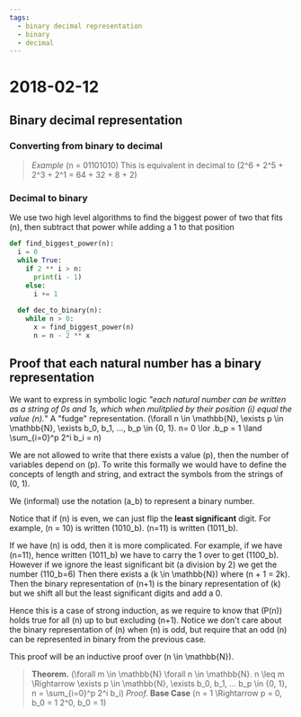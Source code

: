```yaml
---
tags: 
  - binary decimal representation
  - binary
  - decimal
---
```

# 2018-02-12

## Binary decimal representation

### Converting from binary to decimal

> *Example*
> \(n = 01101010\)
> This is equivalent in decimal to \(2^6 + 2^5 + 2^3 + 2^1 = 64 + 32 + 8 + 2\)

### Decimal to binary
We use two high level algorithms to find the biggest power of two that fits \(n\), then subtract that power while adding a 1 to that position

```python
def find_biggest_power(n):
  i = 0
  while True:
    if 2 ** i > n:
      print(i - 1)
    else:
      i += 1
  
  def dec_to_binary(n):
    while n > 0:
      x = find_biggest_power(n)
      n = n - 2 ** x 
```
## Proof that each natural number has a binary representation
We want to express in symbolic logic *"each natural number can be written as a string of 0s and 1s, which when mulitplied by their position \(i\) equal the value \(n\).*"
A "fudge" representation.
\(\forall n \in \mathbb{N}, \exists p \in \mathbb{N}, \exists b_0, b_1, ..., b_p \in \{0, 1\}. n= 0 \lor .b_p = 1 \land \sum_{i=0}^p 2^i b_i = n\) 

We are not allowed to write that there exists a value \(p\), then the number of variables depend on \(p\). To write this formally we would have to define the concepts of length and string, and extract the symbols from the strings of \(0, 1\).

We (informal) use the notation \(a_b\) to represent a binary number. 

Notice that if \(n\) is even, we can just flip the **least significant** digit. For example, \(n = 10\) is written \(1010_b\). \(n=11\) is written \(1011_b\). 

If we have \(n\) is odd, then it is more complicated.  For example, if we have \(n=11\), hence written \(1011_b\) we have to carry the 1 over to get \(1100_b\). However if we ignore the least significant bit (a division by 2) we get the number \(110_b=6\) Then there exists a \(k \in \mathbb{N}\) where \(n + 1 = 2k\). Then the binary representation of \(n+1\) is the binary representation of \(k\) but we shift all but the least significant digits and add a 0.

Hence this is a case of strong induction, as we require to know that \(P(n)\) holds true for all \(n\) up to but excluding \(n+1\). Notice we don't care about the binary representation of \(n\) when \(n\) is odd, but require that an odd \(n\) can be represented in binary from the previous case.

This proof will be an inductive proof over \(n \in \mathbb{N}\).
> **Theorem.** \(\forall m \in \mathbb{N} \forall n \in \mathbb{N}. n \leq m \Rightarrow \exists p \in \mathbb{N}, \exists b_0, b_1, ... b_p \in \{0, 1\}, n = \sum_{i=0}^p 2^i b_i\)
> *Proof.* 
> **Base Case** \(n = 1 \Rightarrow p = 0, b_0 = 1 2^0, b_0 = 1\)
